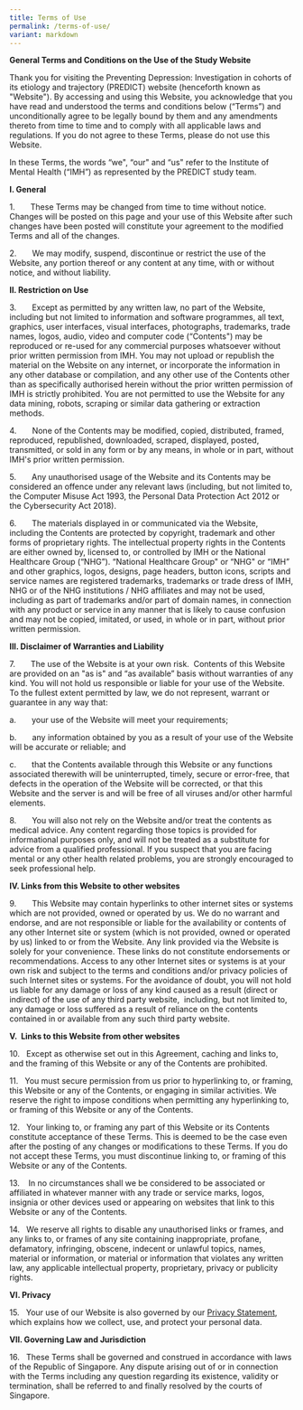 ```yaml
---
title: Terms of Use
permalink: /terms-of-use/
variant: markdown
---
```

 **General Terms and Conditions on the Use of the Study Website**

Thank you for visiting the Preventing Depression: Investigation in cohorts of its etiology and trajectory (PREDICT) website (henceforth known as "Website"). By accessing and using this Website, you acknowledge that you have read and understood the terms and conditions below (“Terms”) and unconditionally agree to be legally bound by them and any amendments thereto from time to time and to comply with all applicable laws and regulations. If you do not agree to these Terms, please do not use this Website.

In these Terms, the words “we", “our" and “us" refer to the Institute of Mental Health (“IMH”) as represented by the PREDICT study team.

**I. General**

1.       These Terms may be changed from time to time without notice. Changes will be posted on this page and your use of this Website after such changes have been posted will constitute your agreement to the modified Terms and all of the changes.

2.       We may modify, suspend, discontinue or restrict the use of the Website, any portion thereof or any content at any time, with or without notice, and without liability.

**II. Restriction on Use**

3.       Except as permitted by any written law, no part of the Website, including but not limited to information and software programmes, all text, graphics, user interfaces, visual interfaces, photographs, trademarks, trade names, logos, audio, video and computer code (“Contents") may be reproduced or re-used for any commercial purposes whatsoever without prior written permission from IMH. You may not upload or republish the material on the Website on any internet, or incorporate the information in any other database or compilation, and any other use of the Contents other than as specifically authorised herein without the prior written permission of IMH is strictly prohibited. You are not permitted to use the Website for any data mining, robots, scraping or similar data gathering or extraction methods.

4.       None of the Contents may be modified, copied, distributed, framed, reproduced, republished, downloaded, scraped, displayed, posted, transmitted, or sold in any form or by any means, in whole or in part, without IMH's prior written permission.

5.       Any unauthorised usage of the Website and its Contents may be considered an offence under any relevant laws (including, but not limited to, the Computer Misuse Act 1993, the Personal Data Protection Act 2012 or the Cybersecurity Act 2018).

6.       The materials displayed in or communicated via the Website, including the Contents are protected by copyright, trademark and other forms of proprietary rights. The intellectual property rights in the Contents are either owned by, licensed to, or controlled by IMH or the National Healthcare Group (“NHG”). “National Healthcare Group" or “NHG" or “IMH” and other graphics, logos, designs, page headers, button icons, scripts and service names are registered trademarks, trademarks or trade dress of IMH, NHG or of the NHG institutions / NHG affiliates and may not be used, including as part of trademarks and/or part of domain names, in connection with any product or service in any manner that is likely to cause confusion and may not be copied, imitated, or used, in whole or in part, without prior written permission.

**III. Disclaimer of Warranties and Liability**

7.       The use of the Website is at your own risk.  Contents of this Website are provided on an "as is" and “as available” basis without warranties of any kind. You will not hold us responsible or liable for your use of the Website. To the fullest extent permitted by law, we do not represent, warrant or guarantee in any way that:

a.       your use of the Website will meet your requirements;

b.       any information obtained by you as a result of your use of the Website will be accurate or reliable; and

c.       that the Contents available through this Website or any functions associated therewith will be uninterrupted, timely, secure or error-free, that defects in the operation of the Website will be corrected, or that this Website and the server is and will be free of all viruses and/or other harmful elements.

8.       You will also not rely on the Website and/or treat the contents as medical advice. Any content regarding those topics is provided for informational purposes only, and will not be treated as a substitute for advice from a qualified professional. If you suspect that you are facing mental or any other health related problems, you are strongly encouraged to seek professional help.

**IV. Links from this Website to other websites**

9.       This Website may contain hyperlinks to other internet sites or systems which are not provided, owned or operated by us. We do no warrant and endorse, and are not responsible or liable for the availability or contents of any other Internet site or system (which is not provided, owned or operated by us) linked to or from the Website. Any link provided via the Website is solely for your convenience. These links do not constitute endorsements or recommendations. Access to any other Internet sites or systems is at your own risk and subject to the terms and conditions and/or privacy policies of such Internet sites or systems. For the avoidance of doubt, you will not hold us liable for any damage or loss of any kind caused as a result (direct or indirect) of the use of any third party website,  including, but not limited to, any damage or loss suffered as a result of reliance on the contents contained in or available from any such third party website.

**V.  Links to this Website from other websites**

10.   Except as otherwise set out in this Agreement, caching and links to, and the framing of this Website or any of the Contents are prohibited.

11.   You must secure permission from us prior to hyperlinking to, or framing, this Website or any of the Contents, or engaging in similar activities. We reserve the right to impose conditions when permitting any hyperlinking to, or framing of this Website or any of the Contents.

12.   Your linking to, or framing any part of this Website or its Contents constitute acceptance of these Terms. This is deemed to be the case even after the posting of any changes or modifications to these Terms. If you do not accept these Terms, you must discontinue linking to, or framing of this Website or any of the Contents.

13.    In no circumstances shall we be considered to be associated or affiliated in whatever manner with any trade or service marks, logos, insignia or other devices used or appearing on websites that link to this Website or any of the Contents.

14.   We reserve all rights to disable any unauthorised links or frames, and any links to, or frames of any site containing inappropriate, profane, defamatory, infringing, obscene, indecent or unlawful topics, names, material or information, or material or information that violates any written law, any applicable intellectual property, proprietary, privacy or publicity rights.

**VI. Privacy**

15.   Your use of our Website is also governed by our [Privacy Statement](https://staging.d15invg1m5z48.amplifyapp.com/privacy/), which explains how we collect, use, and protect your personal data.

**VII. Governing Law and Jurisdiction**

16.   These Terms shall be governed and construed in accordance with laws of the Republic of Singapore. Any dispute arising out of or in connection with the Terms including any question regarding its existence, validity or termination, shall be referred to and finally resolved by the courts of Singapore.